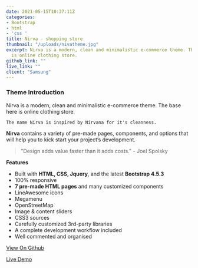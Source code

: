 ```yaml
---
date: 2021-05-15T10:37:11Z
categories:
- Bootstrap
- html
- 'css '
title: Nirva - shopping store
thumbnail: "/uploads/nivatheme.jpg"
excerpt: Nirva is a modern, clean and minimalistic e-commerce theme. The base here
  is online clothing store.
github_link: ""
live_link: ""
client: "Samsung"
---
```

### Theme Introduction

Nirva is a modern, clean and minimalistic e-commerce theme. The base here is online clothing store.

    The name Nirva is inspired by Nirvana for it's cleanness.

**Nirva** contains a variety of pre-made pages, components, and options that will help you to kick start your project’s development.

> "Design adds value faster than it adds costs." - Joel Spolsky

**Features**

* Built with **HTML, CSS, Jquery**, and the latest **Bootstrap 4.5.3**
* 100% responsive
* **7 pre-made HTML pages** and many customized components
* LineAwesome icons
* Megamenu
* OpenStreetMap
* Image & content sliders
* CSS3 sources
* Carefully customized 3rd-party libraries
* A complete development workflow included
* Well commented and organised

<a class="btn btn-primary mr-3" href="https://github.com/linktotheart/nirva-ecommerce-template">View On Github </a>

<a class="btn btn-info" href="https://github.com/linktotheart/nirva-ecommerce-template">Live Demo  </a>